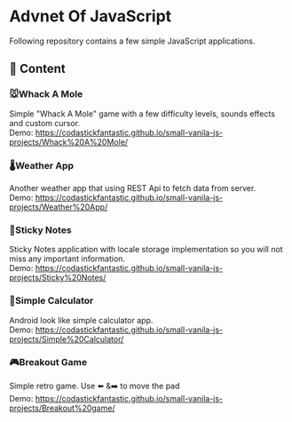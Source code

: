 # Advnet Of JavaScript
Following repository contains a few simple JavaScript applications.

## :bookmark_tabs: Content
### :mouse:**Whack A Mole**<br>
  Simple "Whack A Mole" game with a few difficulty levels, sounds effects and custom cursor.</br>
  Demo: https://codastickfantastic.github.io/small-vanila-js-projects/Whack%20A%20Mole/
### :thermometer:**Weather App**<br>
  Another weather app that using REST Api to fetch data from server.<br>
  Demo: https://codastickfantastic.github.io/small-vanila-js-projects/Weather%20App/
### :scroll:**Sticky Notes**<br>
  Sticky Notes application with locale storage implementation so you will not miss any important information.<br>
   Demo: https://codastickfantastic.github.io/small-vanila-js-projects/Sticky%20Notes/
### :iphone:**Simple Calculator**<br>
  Android look like simple calculator app.<br>
  Demo: https://codastickfantastic.github.io/small-vanila-js-projects/Simple%20Calculator/
### :video_game:**Breakout Game**<br>
  Simple retro game. Use :arrow_left: &:arrow_right: to move the pad<br>
  Demo: https://codastickfantastic.github.io/small-vanila-js-projects/Breakout%20game/
  
